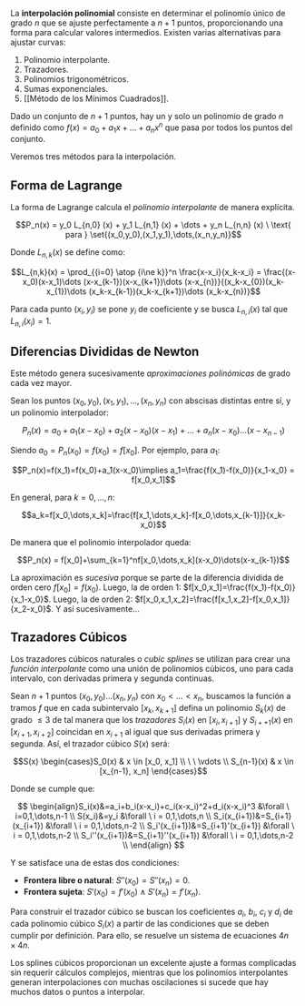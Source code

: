 La **interpolación polinomial** consiste en determinar el polinomio único de grado $n$ que se ajuste perfectamente a $n+1$ puntos, proporcionando una forma para calcular valores intermedios. Existen varias alternativas para ajustar curvas:

1. Polinomio interpolante.
2. Trazadores.
3. Polinomios trigonométricos.
4. Sumas exponenciales.
5. [[Método de los Mínimos Cuadrados]].

Dado un conjunto de $n+1$ puntos, hay un y solo un polinomio de grado $n$ definido como $f(x) = a_0 + a_1x + \dots + a_nx^n$ que pasa por todos los puntos del conjunto.

Veremos tres métodos para la interpolación.

## Forma de Lagrange

La forma de Lagrange calcula el _polinomio interpolante_ de manera explícita.

$$P_n(x) = y_0 L_{n,0} (x) + y_1 L_{n,1} (x) + \dots + y_n L_{n,n} (x) \ \text{ para } \set{(x_0,y_0),(x_1,y_1),\dots,(x_n,y_n)}$$

Donde $L_{n,k}(x)$ se define como:

$$L_{n,k}(x) = \prod_{{i=0} \atop {i\ne k}}^n \frac{x-x_i}{x_k-x_i} = \frac{(x-x_0)(x-x_1)\dots (x-x_{k-1})(x-x_{k+1})\dots (x-x_{n})}{(x_k-x_{0})(x_k-x_{1})\dots (x_k-x_{k-1})(x_k-x_{k+1})\dots (x_k-x_{n})}$$

Para cada punto $(x_i,y_i)$ se pone $y_i$ de coeficiente y se busca $L_{n,i}(x)$ tal que $L_{n,i}(x_i)=1$.

## Diferencias Divididas de Newton

Este método genera sucesivamente _aproximaciones polinómicas_ de grado cada vez mayor.

Sean los puntos $(x_0,y_0), (x_1,y_1), \dots, (x_n,y_n)$ con abscisas distintas entre sí, y un polinomio interpolador:

$$P_n(x) = a_0+a_1(x-x_0)+a_2(x-x_0)(x-x_1)+\dots+a_n(x-x_0)\dots(x-x_{n-1})$$

Siendo $a_0 = P_n(x_0)=f(x_0)=f[x_0]$. Por ejemplo, para $a_1$:

$$P_n(x)=f(x_1)=f(x_0)+a_1(x-x_0)\implies a_1=\frac{f(x_1)-f(x_0)}{x_1-x_0} = f[x_0,x_1]$$

En general, para $k=0,\dots,n$:

$$a_k=f[x_0,\dots,x_k]=\frac{f[x_1,\dots,x_k]-f[x_0,\dots,x_{k-1}]}{x_k-x_0}$$

De manera que el polinomio interpolador queda:

$$P_n(x) = f[x_0]+\sum_{k=1}^nf[x_0,\dots,x_k](x-x_0)\dots(x-x_{k-1})$$

La aproximación es _sucesiva_ porque se parte de la diferencia dividida de orden cero $f[x_0]=f(x_0)$. Luego, la de orden 1: $f[x_0,x_1]=\frac{f(x_1)-f(x_0)}{x_1-x_0}$. Luego, la de orden 2: $f[x_0,x_1,x_2]=\frac{f[x_1,x_2]-f[x_0,x_1]}{x_2-x_0}$. Y así sucesivamente...

## Trazadores Cúbicos

Los trazadores cúbicos naturales o _cubic splines_ se utilizan para crear una _función interpolante_ como una unión de polinomios cúbicos, uno para cada intervalo, con derivadas primera y segunda continuas.

Sean $n+1$ puntos $(x_0,y_0)\dots (x_n,y_n)$ con $x_0\lt\dots\lt x_n$, buscamos la función a tramos $f$ que en cada subintervalo $[x_k, x_{k+1}]$ defina un polinomio $S_k(x)$ de grado $\le 3$ de tal manera que los _trazadores_ $S_i(x)$ en $[x_i,x_{i+1}]$ y $S_{i++1}(x)$ en $[x_{i+1},x_{i+2}]$ coincidan en $x_{i+1}$ al igual que sus derivadas primera y segunda. Así, el trazador cúbico $S(x)$ será:

$$S(x) \begin{cases}S_0(x) & x \in [x_0, x_1] \\ \ \ \vdots \\ S_{n-1}(x) & x \in [x_{n-1}, x_n] \end{cases}$$

Donde se cumple que:

$$
\begin{align}S_i(x)&=a_i+b_i(x-x_i)+c_i(x-x_i)^2+d_i(x-x_i)^3 &\forall \ i=0,1,\dots,n-1 \\
S(x_i)&=y_i &\forall \ i = 0,1,\dots,n \\
S_i(x_{i+1})&=S_{i+1}(x_{i+1}) &\forall \ i = 0,1,\dots,n-2 \\
S_i'(x_{i+1})&=S_{i+1}'(x_{i+1}) &\forall \ i = 0,1,\dots,n-2 \\
S_i''(x_{i+1})&=S_{i+1}''(x_{i+1}) &\forall \ i = 0,1,\dots,n-2 \\
\end{align}
$$

Y se satisface una de estas dos condiciones:

- **Frontera libre o natural**: $S''(x_0)=S''(x_n)=0$.
- **Frontera sujeta**: $S'(x_0)=f'(x_0) \ \land \ S'(x_n)=f'(x_n)$.

Para construir el trazador cúbico se buscan los coeficientes $a_i$, $b_i$, $c_i$ y $d_i$ de cada polinomio cúbico $S_i(x)$ a partir de las condiciones que se deben cumplir por definición. Para ello, se resuelve un sistema de ecuaciones $4n \times 4n$.

Los splines cúbicos proporcionan un excelente ajuste a formas complicadas sin requerir cálculos complejos, mientras que los polinomios interpolantes generan interpolaciones con muchas oscilaciones si sucede que hay muchos datos o puntos a interpolar.

